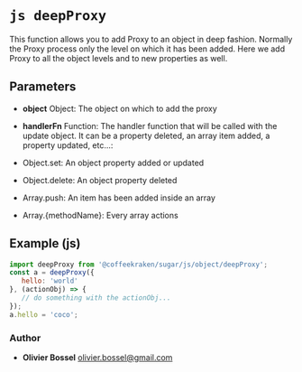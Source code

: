 


<!-- @namespace    sugar.js.object -->

# ```js deepProxy ```


This function allows you to add Proxy to an object in deep fashion.
Normally the Proxy process only the level on which it has been added. Here we add Proxy to all the
object levels and to new properties as well.

## Parameters

- **object**  Object: The object on which to add the proxy

- **handlerFn**  Function: The handler function that will be called with the update object. It can be a property deleted, an array item added, a property updated, etc...:
- Object.set: An object property added or updated
- Object.delete: An object property deleted
- Array.push: An item has been added inside an array
- Array.{methodName}: Every array actions


## Example (js)

```js
import deepProxy from '@coffeekraken/sugar/js/object/deepProxy';
const a = deepProxy({
   hello: 'world'
}, (actionObj) => {
   // do something with the actionObj...
});
a.hello = 'coco';
```


### Author
- **Olivier Bossel** <a href="mailto:olivier.bossel@gmail.com">olivier.bossel@gmail.com</a> 



